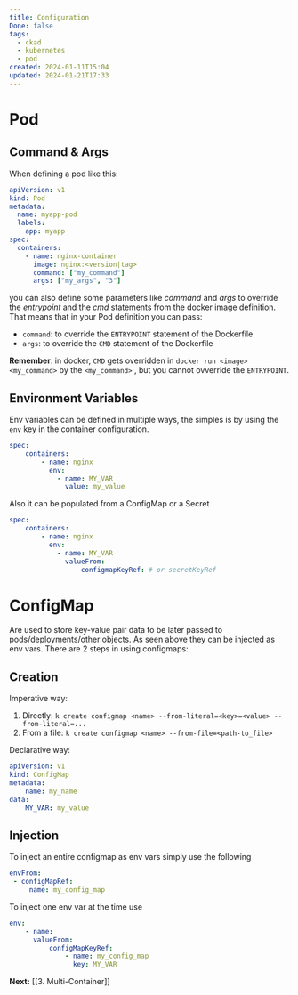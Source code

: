 ```yaml
---
title: Configuration
Done: false
tags:
  - ckad
  - kubernetes
  - pod
created: 2024-01-11T15:04
updated: 2024-01-21T17:33
---
```

# Pod
## Command & Args
When defining a pod like this:
```yaml
apiVersion: v1
kind: Pod
metadata:
  name: myapp-pod
  labels:
    app: myapp
spec:
  containers:
    - name: nginx-container
      image: nginx:<version|tag>
      command: ["my_command"]
      args: ["my_args", "3"]
```

you can also define some parameters like *command* and *args* to override the *entrypoint* and the *cmd*  statements from the docker image definition.
That means that in your Pod definition you can pass:
- `command`:  to override the `ENTRYPOINT` statement of the Dockerfile
- `args`: to override the `CMD` statement of the Dockerfile

**Remember**:  in docker, `CMD` gets overridden in `docker run <image> <my_command>`  by the `<my_command>` , but you cannot ovverride the `ENTRYPOINT`.

## Environment Variables
Env variables can be defined in multiple ways, the simples is by using the `env` key in the container configuration.
```yaml
spec:
	containers:
		- name: nginx
		  env:
			- name: MY_VAR
			  value: my_value
```
Also it can be populated from a ConfigMap or a Secret
```yaml
spec:
	containers:
		- name: nginx
		  env:
			- name: MY_VAR
			  valueFrom:
				  configmapKeyRef: # or secretKeyRef
```

# ConfigMap
Are used to store key-value pair data to be later passed to pods/deployments/other objects. As seen above they can be injected as env vars.
There are 2 steps in using configmaps:
## Creation
Imperative way:
1. Directly: `k create configmap <name> --from-literal=<key>=<value> --from-literal=...`
2. From a file: `k create configmap <name> --from-file=<path-to_file>`

Declarative way:
```yaml
apiVersion: v1
kind: ConfigMap
metadata:
	name: my_name
data:
	MY_VAR: my_value
```
## Injection
To inject an entire configmap as env vars simply use the following
```yaml
envFrom:
 - configMapRef:
	 name: my_config_map
```
To inject one env var at the time use
```yaml
env:
	- name:
	  valueFrom:
		  configMapKeyRef:
			  - name: my_config_map
			    key: MY_VAR
```



**Next:** [[3. Multi-Container]]